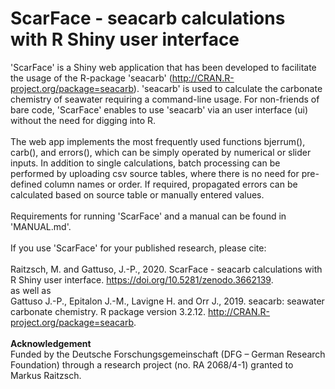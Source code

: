 # ScarFace - seacarb calculations with R Shiny user interface
'ScarFace' is a Shiny web application that has been developed to facilitate the usage of the R-package 'seacarb' (http://CRAN.R-project.org/package=seacarb). 'seacarb' is used to calculate the carbonate chemistry of seawater requiring a command-line usage. For non-friends of bare code, 'ScarFace' enables to use 'seacarb' via an user interface (ui) without the need for digging into R.
<br><br>
The web app implements the most frequently used functions bjerrum(), carb(), and errors(), which can be simply operated by numerical or slider inputs. In addition to single calculations, batch processing can be performed by uploading csv source tables, where there is no need for pre-defined column names or order. If required, propagated errors can be calculated based on source table or manually entered values.
<br><br>
Requirements for running 'ScarFace' and a manual can be found in 'MANUAL.md'.
<br><br>
If you use 'ScarFace' for your published research, please cite:
<br><br>
Raitzsch, M. and Gattuso, J.-P., 2020. ScarFace - seacarb calculations with R Shiny user interface. https://doi.org/10.5281/zenodo.3662139.
<br> as well as <br>
Gattuso J.-P., Epitalon J.-M., Lavigne H. and Orr J., 2019. seacarb: seawater carbonate chemistry. R package version 3.2.12. http://CRAN.R-project.org/package=seacarb.
<br><br>
**Acknowledgement**
<br>
Funded by the Deutsche Forschungsgemeinschaft (DFG – German Research Foundation) through a research project (no. RA 2068/4-1) granted to Markus Raitzsch.
